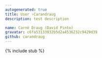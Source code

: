 ```yaml
---
autogenerated: true
title: User ›Carandraug
description: test description

name: Carnë Draug (David Pinto)
gravatar: c6fa53133932b5d2a4536232c9429d39
github: carandraug
---
```

{% include stub %}

